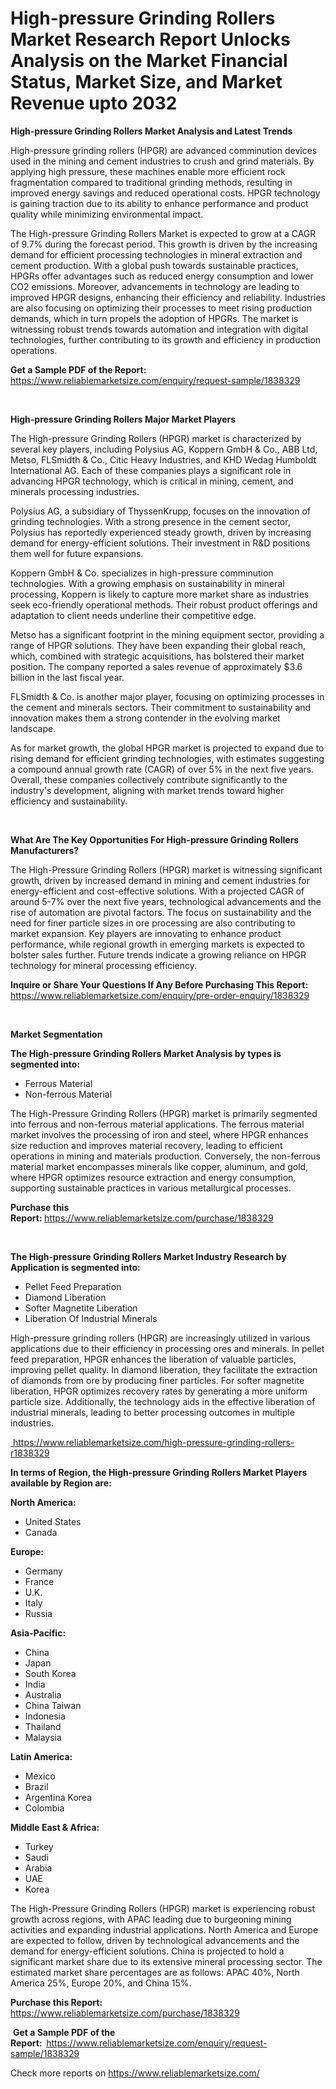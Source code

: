 <p><h1>High-pressure Grinding Rollers Market Research Report Unlocks Analysis on the Market Financial Status, Market Size, and Market Revenue upto 2032</h1></p><p><strong>High-pressure Grinding Rollers Market Analysis and Latest Trends</strong></p>
<p><p>High-pressure grinding rollers (HPGR) are advanced comminution devices used in the mining and cement industries to crush and grind materials. By applying high pressure, these machines enable more efficient rock fragmentation compared to traditional grinding methods, resulting in improved energy savings and reduced operational costs. HPGR technology is gaining traction due to its ability to enhance performance and product quality while minimizing environmental impact.</p><p>The High-pressure Grinding Rollers Market is expected to grow at a CAGR of 9.7% during the forecast period. This growth is driven by the increasing demand for efficient processing technologies in mineral extraction and cement production. With a global push towards sustainable practices, HPGRs offer advantages such as reduced energy consumption and lower CO2 emissions. Moreover, advancements in technology are leading to improved HPGR designs, enhancing their efficiency and reliability. Industries are also focusing on optimizing their processes to meet rising production demands, which in turn propels the adoption of HPGRs. The market is witnessing robust trends towards automation and integration with digital technologies, further contributing to its growth and efficiency in production operations.</p></p>
<p><strong>Get a Sample PDF of the Report:&nbsp;</strong> <a href="https://www.reliablemarketsize.com/enquiry/request-sample/1838329?utm_campaign=2440&utm_medium=2&utm_source=Github&utm_content=ia&utm_term=28022025&utm_id=high-pressure-grinding-rollers">https://www.reliablemarketsize.com/enquiry/request-sample/1838329</a></p>
<p>&nbsp;</p>
<p><strong>High-pressure Grinding Rollers Major Market Players</strong></p>
<p><p>The High-pressure Grinding Rollers (HPGR) market is characterized by several key players, including Polysius AG, Koppern GmbH & Co., ABB Ltd, Metso, FLSmidth & Co., Citic Heavy Industries, and KHD Wedag Humboldt International AG. Each of these companies plays a significant role in advancing HPGR technology, which is critical in mining, cement, and minerals processing industries.</p><p>Polysius AG, a subsidiary of ThyssenKrupp, focuses on the innovation of grinding technologies. With a strong presence in the cement sector, Polysius has reportedly experienced steady growth, driven by increasing demand for energy-efficient solutions. Their investment in R&D positions them well for future expansions.</p><p>Koppern GmbH & Co. specializes in high-pressure comminution technologies. With a growing emphasis on sustainability in mineral processing, Koppern is likely to capture more market share as industries seek eco-friendly operational methods. Their robust product offerings and adaptation to client needs underline their competitive edge.</p><p>Metso has a significant footprint in the mining equipment sector, providing a range of HPGR solutions. They have been expanding their global reach, which, combined with strategic acquisitions, has bolstered their market position. The company reported a sales revenue of approximately $3.6 billion in the last fiscal year.</p><p>FLSmidth & Co. is another major player, focusing on optimizing processes in the cement and minerals sectors. Their commitment to sustainability and innovation makes them a strong contender in the evolving market landscape.</p><p>As for market growth, the global HPGR market is projected to expand due to rising demand for efficient grinding technologies, with estimates suggesting a compound annual growth rate (CAGR) of over 5% in the next five years. Overall, these companies collectively contribute significantly to the industry's development, aligning with market trends toward higher efficiency and sustainability.</p></p>
<p>&nbsp;</p>
<p><strong>What Are The Key Opportunities For High-pressure Grinding Rollers Manufacturers?</strong></p>
<p><p>The High-Pressure Grinding Rollers (HPGR) market is witnessing significant growth, driven by increased demand in mining and cement industries for energy-efficient and cost-effective solutions. With a projected CAGR of around 5-7% over the next five years, technological advancements and the rise of automation are pivotal factors. The focus on sustainability and the need for finer particle sizes in ore processing are also contributing to market expansion. Key players are innovating to enhance product performance, while regional growth in emerging markets is expected to bolster sales further. Future trends indicate a growing reliance on HPGR technology for mineral processing efficiency.</p></p>
<p><strong>Inquire or Share Your Questions If Any Before Purchasing This Report:</strong> <a href="https://www.reliablemarketsize.com/enquiry/pre-order-enquiry/1838329?utm_campaign=2440&utm_medium=2&utm_source=Github&utm_content=ia&utm_term=28022025&utm_id=high-pressure-grinding-rollers">https://www.reliablemarketsize.com/enquiry/pre-order-enquiry/1838329</a></p>
<p>&nbsp;</p>
<p><strong>Market Segmentation</strong></p>
<p><strong>The High-pressure Grinding Rollers Market Analysis by types is segmented into:</strong></p>
<p><ul><li>Ferrous Material</li><li>Non-ferrous Material</li></ul></p>
<p><p>The High-Pressure Grinding Rollers (HPGR) market is primarily segmented into ferrous and non-ferrous material applications. The ferrous material market involves the processing of iron and steel, where HPGR enhances size reduction and improves material recovery, leading to efficient operations in mining and materials production. Conversely, the non-ferrous material market encompasses minerals like copper, aluminum, and gold, where HPGR optimizes resource extraction and energy consumption, supporting sustainable practices in various metallurgical processes.</p></p>
<p><strong>Purchase this Report:&nbsp;</strong><a href="https://www.reliablemarketsize.com/purchase/1838329?utm_campaign=2440&utm_medium=2&utm_source=Github&utm_content=ia&utm_term=28022025&utm_id=high-pressure-grinding-rollers">https://www.reliablemarketsize.com/purchase/1838329</a></p>
<p>&nbsp;</p>
<p><strong>The High-pressure Grinding Rollers Market Industry Research by Application is segmented into:</strong></p>
<p><ul><li>Pellet Feed Preparation</li><li>Diamond Liberation</li><li>Softer Magnetite Liberation</li><li>Liberation Of Industrial Minerals</li></ul></p>
<p><p>High-pressure grinding rollers (HPGR) are increasingly utilized in various applications due to their efficiency in processing ores and minerals. In pellet feed preparation, HPGR enhances the liberation of valuable particles, improving pellet quality. In diamond liberation, they facilitate the extraction of diamonds from ore by producing finer particles. For softer magnetite liberation, HPGR optimizes recovery rates by generating a more uniform particle size. Additionally, the technology aids in the effective liberation of industrial minerals, leading to better processing outcomes in multiple industries.</p></p>
<p><a href="https://www.reliablemarketsize.com/high-pressure-grinding-rollers-r1838329?utm_campaign=2440&utm_medium=2&utm_source=Github&utm_content=ia&utm_term=28022025&utm_id=high-pressure-grinding-rollers">&nbsp;https://www.reliablemarketsize.com/high-pressure-grinding-rollers-r1838329</a></p>
<p><strong>In terms of Region, the High-pressure Grinding Rollers Market Players available by Region are:</strong></p>
<p>
    <p> <strong> North America: </strong>
        <ul>
            <li>United States</li>
            <li>Canada</li>
        </ul>
        </p> 
    <p> <strong> Europe: </strong>
        <ul>
            <li>Germany</li>
            <li>France</li>
            <li>U.K.</li>
            <li>Italy</li>
            <li>Russia</li>
        </ul>
        </p> 
    <p> <strong> Asia-Pacific: </strong>
        <ul>
            <li>China</li>
            <li>Japan</li>
            <li>South Korea</li>
            <li>India</li>
            <li>Australia</li>
            <li>China Taiwan</li>
            <li>Indonesia</li>
            <li>Thailand</li>
            <li>Malaysia</li>
        </ul>
        </p> 
    <p> <strong> Latin America: </strong>
        <ul>
            <li>Mexico</li>
            <li>Brazil</li>
            <li>Argentina Korea</li>
            <li>Colombia</li>
        </ul>
        </p> 
    <p> <strong> Middle East & Africa: </strong>
        <ul>
            <li>Turkey</li>
            <li>Saudi</li>
            <li>Arabia</li>
            <li>UAE</li>
            <li>Korea</li>
        </ul>
    </p>
    </p>
<p><p>The High-Pressure Grinding Rollers (HPGR) market is experiencing robust growth across regions, with APAC leading due to burgeoning mining activities and expanding industrial applications. North America and Europe are expected to follow, driven by technological advancements and the demand for energy-efficient solutions. China is projected to hold a significant market share due to its extensive mineral processing sector. The estimated market share percentages are as follows: APAC 40%, North America 25%, Europe 20%, and China 15%.</p></p>
<p><strong>Purchase this Report: </strong><a href="https://www.reliablemarketsize.com/purchase/1838329?utm_campaign=2440&utm_medium=2&utm_source=Github&utm_content=ia&utm_term=28022025&utm_id=high-pressure-grinding-rollers">https://www.reliablemarketsize.com/purchase/1838329</a></p>
<p>&nbsp;<strong>Get a Sample PDF of the Report:&nbsp;&nbsp;</strong><a href="https://www.reliablemarketsize.com/enquiry/request-sample/1838329?utm_campaign=2440&utm_medium=2&utm_source=Github&utm_content=ia&utm_term=28022025&utm_id=high-pressure-grinding-rollers">https://www.reliablemarketsize.com/enquiry/request-sample/1838329</a></p>
<p><strong></strong></p>
<p>Check more reports on <a href="https://www.reliablemarketsize.com/?utm_campaign=2440&utm_medium=2&utm_source=Github&utm_content=ia&utm_term=28022025&utm_id=high-pressure-grinding-rollers">https://www.reliablemarketsize.com/</a></p>